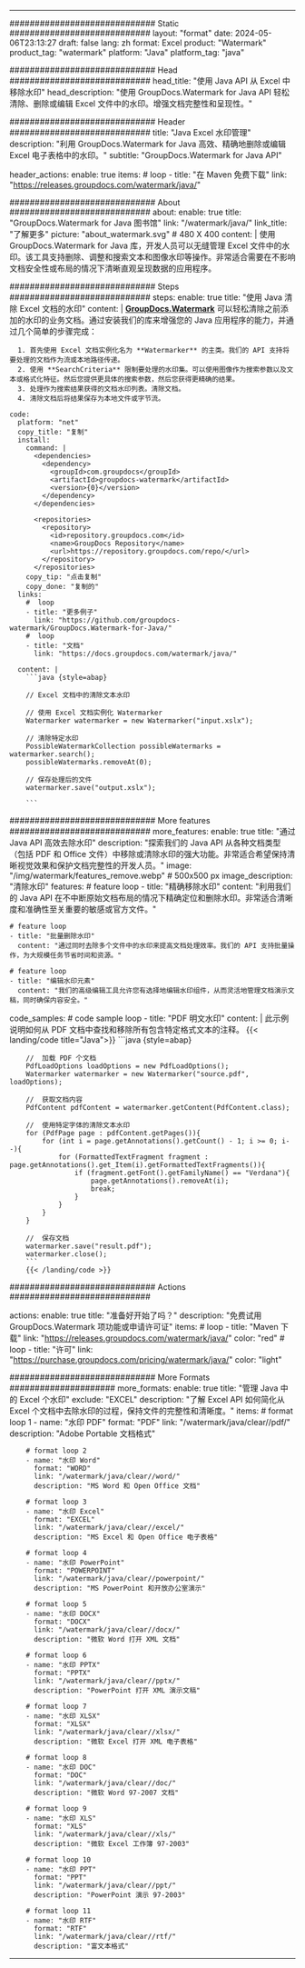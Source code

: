 
---
############################# Static ############################
layout: "format"
date:  2024-05-06T23:13:27
draft: false
lang: zh
format: Excel
product: "Watermark"
product_tag: "watermark"
platform: "Java"
platform_tag: "java"

############################# Head ############################
head_title: "使用 Java API 从 Excel 中移除水印"
head_description: "使用 GroupDocs.Watermark for Java API 轻松清除、删除或编辑 Excel 文件中的水印。增强文档完整性和呈现性。"

############################# Header ############################
title: "Java Excel 水印管理" 
description: "利用 GroupDocs.Watermark for Java 高效、精确地删除或编辑 Excel 电子表格中的水印。"
subtitle: "GroupDocs.Watermark for Java API" 

header_actions:
  enable: true
  items:
    #  loop
    - title: "在 Maven 免费下载"
      link: "https://releases.groupdocs.com/watermark/java/"
      
############################# About ############################
about:
    enable: true
    title: "GroupDocs.Watermark for Java 图书馆"
    link: "/watermark/java/"
    link_title: "了解更多"
    picture: "about_watermark.svg" # 480 X 400
    content: |
       使用 GroupDocs.Watermark for Java 库，开发人员可以无缝管理 Excel 文件中的水印。该工具支持删除、调整和搜索文本和图像水印等操作。非常适合需要在不影响文档安全性或布局的情况下清晰直观呈现数据的应用程序。

############################# Steps ############################
steps:
    enable: true
    title: "使用 Java 清除 Excel 文档的水印"
    content: |
      **[GroupDocs.Watermark](https://products.groupdocs.com/watermark/java/)** 可以轻松清除之前添加的水印的业务文档。通过安装我们的库来增强您的 Java 应用程序的能力，并通过几个简单的步骤完成：
      
      1. 首先使用 Excel 文档实例化名为 **Watermarker** 的主类。我们的 API 支持将要处理的文档作为流或本地路径传递。
      2. 使用 **SearchCriteria** 限制要处理的水印集。可以使用图像作为搜索参数以及文本或格式化特征。然后您提供更具体的搜索参数，然后您获得更精确的结果。
      3. 处理作为搜索结果获得的文档水印列表。清除文档。
      4. 清除文档后将结果保存为本地文件或字节流。
   
    code:
      platform: "net"
      copy_title: "复制"
      install:
        command: |
          <dependencies>
            <dependency>
              <groupId>com.groupdocs</groupId>
              <artifactId>groupdocs-watermark</artifactId>
              <version>{0}</version>
            </dependency>
          </dependencies>

          <repositories>
            <repository>
              <id>repository.groupdocs.com</id>
              <name>GroupDocs Repository</name>
              <url>https://repository.groupdocs.com/repo/</url>
            </repository>
          </repositories>
        copy_tip: "点击复制"
        copy_done: "复制的"
      links:
        #  loop
        - title: "更多例子"
          link: "https://github.com/groupdocs-watermark/GroupDocs.Watermark-for-Java/"
        #  loop
        - title: "文档"
          link: "https://docs.groupdocs.com/watermark/java/"
          
      content: |
        ```java {style=abap}

        // Excel 文档中的清除文本水印

        // 使用 Excel 文档实例化 Watermarker
        Watermarker watermarker = new Watermarker("input.xslx");
        
        // 清除特定水印
        PossibleWatermarkCollection possibleWatermarks = watermarker.search();
        possibleWatermarks.removeAt(0);

        // 保存处理后的文件
        watermarker.save("output.xslx");
        
        ```    
        
############################# More features ############################
more_features:
  enable: true
  title: "通过 Java API 高效去除水印"
  description: "探索我们的 Java API 从各种文档类型（包括 PDF 和 Office 文件）中移除或清除水印的强大功能。非常适合希望保持清晰视觉效果和保护文档完整性的开发人员。"
  image: "/img/watermark/features_remove.webp" # 500x500 px
  image_description: "清除水印"
  features:
    # feature loop
    - title: "精确移除水印"
      content: "利用我们的 Java API 在不中断原始文档布局的情况下精确定位和删除水印。非常适合清晰度和准确性至关重要的敏感或官方文件。"

    # feature loop
    - title: "批量删除水印"
      content: "通过同时去除多个文件中的水印来提高文档处理效率。我们的 API 支持批量操作，为大规模任务节省时间和资源。"

    # feature loop
    - title: "编辑水印元素"
      content: "我们的高级编辑工具允许您有选择地编辑水印组件，从而灵活地管理文档演示文稿，同时确保内容安全。"
      
  code_samples:
    # code sample loop
    - title: "PDF 明文水印"
      content: |
        此示例说明如何从 PDF 文档中查找和移除所有包含特定格式文本的注释。
        {{< landing/code title="Java">}}
        ```java {style=abap}
        
        //  加载 PDF 个文档
        PdfLoadOptions loadOptions = new PdfLoadOptions();
        Watermarker watermarker = new Watermarker("source.pdf", loadOptions);

        //  获取文档内容
        PdfContent pdfContent = watermarker.getContent(PdfContent.class);

        //  使用特定字体的清除文本水印
        for (PdfPage page : pdfContent.getPages()){
            for (int i = page.getAnnotations().getCount() - 1; i >= 0; i--){
                for (FormattedTextFragment fragment : page.getAnnotations().get_Item(i).getFormattedTextFragments()){
                    if (fragment.getFont().getFamilyName() == "Verdana"){
                        page.getAnnotations().removeAt(i);
                        break;
                    }
                }
            }
        }

        //  保存文档
        watermarker.save("result.pdf");
        watermarker.close();
        ```
        {{< /landing/code >}}


############################# Actions ############################

actions:
  enable: true
  title: "准备好开始了吗？"
  description: "免费试用 GroupDocs.Watermark 项功能或申请许可证"
  items:
    #  loop
    - title: "Maven 下载"
      link: "https://releases.groupdocs.com/watermark/java/"
      color: "red"
        #  loop
    - title: "许可"
      link: "https://purchase.groupdocs.com/pricing/watermark/java/"
      color: "light"


############################# More Formats #####################
more_formats:
    enable: true
    title: "管理 Java 中的 Excel 个水印"
    exclude: "EXCEL"
    description: "了解 Excel API 如何简化从 Excel 个文档中去除水印的过程，保持文件的完整性和清晰度。"
    items: 
        # format loop 1
        - name: "水印 PDF"
          format: "PDF"
          link: "/watermark/java/clear//pdf/"
          description: "Adobe Portable 文档格式"

        # format loop 2
        - name: "水印 Word"
          format: "WORD"
          link: "/watermark/java/clear//word/"
          description: "MS Word 和 Open Office 文档"
          
        # format loop 3
        - name: "水印 Excel"
          format: "EXCEL"
          link: "/watermark/java/clear//excel/"
          description: "MS Excel 和 Open Office 电子表格"

        # format loop 4
        - name: "水印 PowerPoint"
          format: "POWERPOINT"
          link: "/watermark/java/clear//powerpoint/"
          description: "MS PowerPoint 和开放办公室演示"

        # format loop 5
        - name: "水印 DOCX"
          format: "DOCX"
          link: "/watermark/java/clear//docx/"
          description: "微软 Word 打开 XML 文档"
          
        # format loop 6
        - name: "水印 PPTX"
          format: "PPTX"
          link: "/watermark/java/clear//pptx/"
          description: "PowerPoint 打开 XML 演示文稿"
          
        # format loop 7
        - name: "水印 XLSX"
          format: "XLSX"
          link: "/watermark/java/clear//xlsx/"
          description: "微软 Excel 打开 XML 电子表格"

        # format loop 8
        - name: "水印 DOC"
          format: "DOC"
          link: "/watermark/java/clear//doc/"
          description: "微软 Word 97-2007 文档"

        # format loop 9
        - name: "水印 XLS"
          format: "XLS"
          link: "/watermark/java/clear//xls/"
          description: "微软 Excel 工作簿 97-2003"

        # format loop 10
        - name: "水印 PPT"
          format: "PPT"
          link: "/watermark/java/clear//ppt/"
          description: "PowerPoint 演示 97-2003"

        # format loop 11
        - name: "水印 RTF"
          format: "RTF"
          link: "/watermark/java/clear//rtf/"
          description: "富文本格式"

---